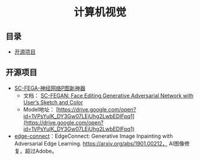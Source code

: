 <h1 align="center">计算机视觉</h1>

## 目录

* [开源项目](#开源项目)

## 开源项目
* [SC-FEGA-神经网络P图新神器](https://github.com/JoYoungjoo/SC-FEGAN)
    * 文档：
[SC-FEGAN: Face Editing Generative Adversarial Network with User’s Sketch and Color](https://arxiv.org/pdf/1902.06838.pdf)
    * Model地址：
[https://drive.google.com/open?id=1VPsYuIK_DY3Gw07LEjUhg2LwbEDlFpq1](https://drive.google.com/open?id=1VPsYuIK_DY3Gw07LEjUhg2LwbEDlFpq1)
* [edge-connect](https://github.com/knazeri/edge-connect)：EdgeConnect: Generative Image Inpainting with Adversarial Edge Learning. https://arxiv.org/abs/1901.00212， AI图像修复，超过Adobe。